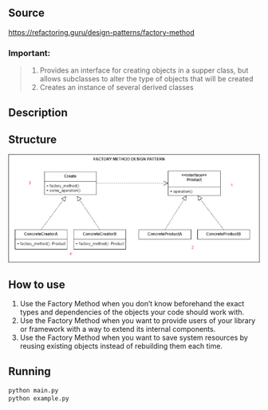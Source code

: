 ## Source
https://refactoring.guru/design-patterns/factory-method
### Important:
>1. Provides an interface for creating objects in a supper class, but allows subclasses to alter the type of objects that will be created
>2. Creates an instance of several derived classes
## Description

## Structure
![alt tag](factory_method.png)
## How to use
1. Use the Factory Method when you don’t know beforehand the exact types and dependencies of the objects your code should work with.
2. Use the Factory Method when you want to provide users of your library or framework with a way to extend its internal components.
3. Use the Factory Method when you want to save system resources by reusing existing objects instead of rebuilding them each time.
## Running
```
python main.py
python example.py
```

